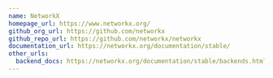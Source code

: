```yaml
---
name: NetworkX
homepage_url: https://www.networkx.org/
github_org_url: https://github.com/networkx
github_repo_url: https://github.com/networkx/networkx
documentation_url: https://networkx.org/documentation/stable/
other_urls:
  backend_docs: https://networkx.org/documentation/stable/backends.html
---
```

